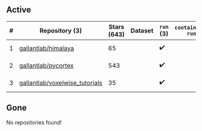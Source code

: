 ## Active
| # | Repository (3) | Stars (643) | Dataset | `run` (3) | `containers-run` | Last Modified |
| --- | --- | --- | --- | --- | --- | --- |
| 1 | [gallantlab/himalaya](https://github.com/gallantlab/himalaya) | 65 |  | :heavy_check_mark: |  | 2024-01-22 18:44:53+00:00 |
| 2 | [gallantlab/pycortex](https://github.com/gallantlab/pycortex) | 543 |  | :heavy_check_mark: |  | 2024-02-11 22:45:08+00:00 |
| 3 | [gallantlab/voxelwise_tutorials](https://github.com/gallantlab/voxelwise_tutorials) | 35 |  | :heavy_check_mark: |  | 2024-01-22 05:03:43+00:00 |

## Gone
No repositories found!
